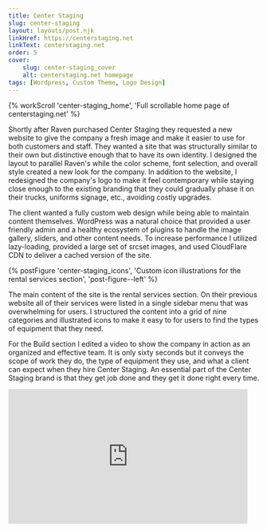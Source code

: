 ```yaml
---
title: Center Staging
slug: center-staging
layout: layouts/post.njk
linkHref: https://centerstaging.net
linkText: centerstaging.net
order: 5
cover:
    slug: center-staging_cover
    alt: centerstaging.net homepage
tags: [Wordpress, Custom Theme, Logo Design]
---
```

{% workScroll 'center-staging_home', 'Full scrollable home page of centerstaging.net' %}

Shortly after Raven purchased Center Staging they requested a new website to give the company a fresh image and make it easier to use for both customers and staff. They wanted a site that was structurally similar to their own but distinctive enough that to have its own identity. I designed the layout to parallel Raven's while the color scheme, font selection, and overall style created a new look for the company. In addition to the website, I redesigned the company's logo to make it feel contemporary while staying close enough to the existing branding that they could gradually phase it on their trucks, uniforms signage, etc., avoiding costly upgrades.

The client wanted a fully custom web design while being able to maintain content themselves. WordPress was a natural choice that provided a user friendly admin and a healthy ecosystem of plugins to handle the image gallery, sliders, and other content needs. To increase performance I utilized lazy-loading, provided a large set of srcset images, and used CloudFlare CDN to deliver a cached version of the site.

{% postFigure 'center-staging_icons', 'Custom icon illustrations for the rental services section', 'post-figure--left' %}

The main content of the site is the rental services section. On their previous website all of their services were listed in a single sidebar menu that was overwhelming for users. I structured the content into a grid of nine categories and illustrated icons to make it easy to for users to find the types of equipment that they need.

For the Build section I edited a video to show the company in action as an organized and effective team. It is only sixty seconds but it conveys the scope of work they do, the type of equipment they use, and what a client can expect when they hire Center Staging. An essential part of the Center Staging brand is that they get job done and they get it done right every time.

<div class="video-embed">
    <div class="video-embed-inner">
        <iframe src="https://player.vimeo.com/video/287512026" width="480" height="270" frameborder="0" allow="fullscreen" allowfullscreen></iframe>
    </div>
</div>
